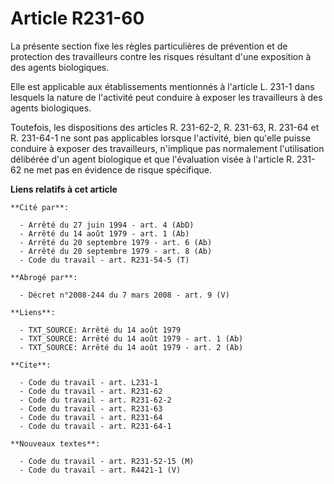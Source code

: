 # Article R231-60

La présente section fixe les règles particulières de prévention et de protection des travailleurs contre les risques
résultant d'une exposition à des agents biologiques.

Elle est applicable aux établissements mentionnés à l'article L. 231-1 dans lesquels la nature de l'activité peut conduire à
exposer les travailleurs à des agents biologiques.

Toutefois, les dispositions des articles R. 231-62-2, R. 231-63, R. 231-64 et R. 231-64-1 ne sont pas applicables lorsque
l'activité, bien qu'elle puisse conduire à exposer des travailleurs, n'implique pas normalement l'utilisation délibérée d'un
agent biologique et que l'évaluation visée à l'article R. 231-62 ne met pas en évidence de risque spécifique.

**Liens relatifs à cet article**

	**Cité par**:

	  - Arrêté du 27 juin 1994 - art. 4 (AbD)
	  - Arrêté du 14 août 1979 - art. 1 (Ab)
	  - Arrêté du 20 septembre 1979 - art. 6 (Ab)
	  - Arrêté du 20 septembre 1979 - art. 8 (Ab)
	  - Code du travail - art. R231-54-5 (T)

	**Abrogé par**:

	  - Décret n°2008-244 du 7 mars 2008 - art. 9 (V)

	**Liens**:

	  - TXT_SOURCE: Arrêté du 14 août 1979
	  - TXT_SOURCE: Arrêté du 14 août 1979 - art. 1 (Ab)
	  - TXT_SOURCE: Arrêté du 14 août 1979 - art. 2 (Ab)

	**Cite**:

	  - Code du travail - art. L231-1
	  - Code du travail - art. R231-62
	  - Code du travail - art. R231-62-2
	  - Code du travail - art. R231-63
	  - Code du travail - art. R231-64
	  - Code du travail - art. R231-64-1

	**Nouveaux textes**:

	  - Code du travail - art. R231-52-15 (M)
	  - Code du travail - art. R4421-1 (V)
